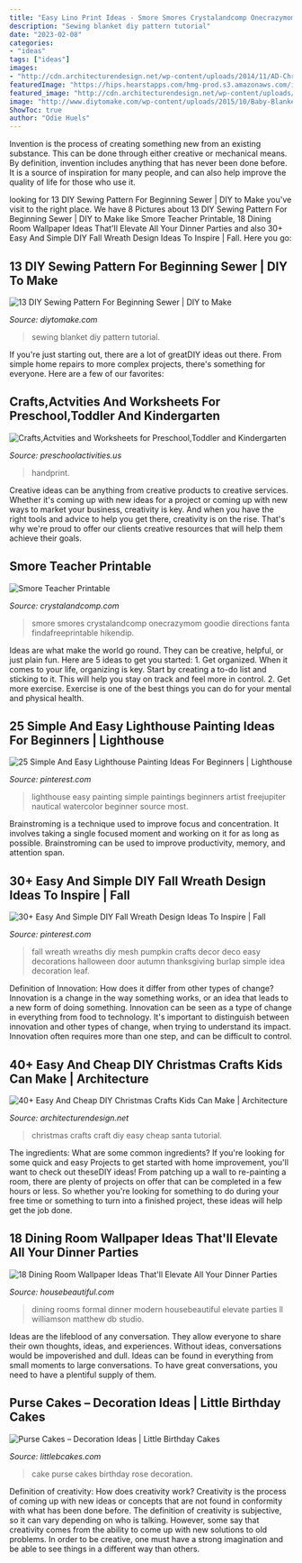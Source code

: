 ```yaml
---
title: "Easy Lino Print Ideas - Smore Smores Crystalandcomp Onecrazymom Goodie Directions Fanta Findafreeprintable Hikendip"
description: "Sewing blanket diy pattern tutorial"
date: "2023-02-08"
categories:
- "ideas"
tags: ["ideas"]
images:
- "http://cdn.architecturendesign.net/wp-content/uploads/2014/11/AD-Christmas-Craft-For-Kids-15.jpg"
featuredImage: "https://hips.hearstapps.com/hmg-prod.s3.amazonaws.com/images/hbx040119wallpaper03-1553715227.jpg?crop=0.849xw:1.00xh;0.107xw,0&amp;resize=480:*"
featured_image: "http://cdn.architecturendesign.net/wp-content/uploads/2014/11/AD-Christmas-Craft-For-Kids-15.jpg"
image: "http://www.diytomake.com/wp-content/uploads/2015/10/Baby-Blanket-Sewing-Tutorial.jpg"
ShowToc: true
author: "Odie Huels"
---
```



Invention is the process of creating something new from an existing substance. This can be done through either creative or mechanical means. By definition, invention includes anything that has never been done before. It is a source of inspiration for many people, and can also help improve the quality of life for those who use it.

	

		
looking for 13 DIY Sewing Pattern For Beginning Sewer | DIY to Make you've visit to the right place. We have 8 Pictures about 13 DIY Sewing Pattern For Beginning Sewer | DIY to Make like Smore Teacher Printable, 18 Dining Room Wallpaper Ideas That&#039;ll Elevate All Your Dinner Parties and also 30+ Easy And Simple DIY Fall Wreath Design Ideas To Inspire | Fall. Here you go:
		
    
## 13 DIY Sewing Pattern For Beginning Sewer | DIY To Make

<img loading=lazy src="http://www.diytomake.com/wp-content/uploads/2015/10/Baby-Blanket-Sewing-Tutorial.jpg" onerror="this.onerror=null;this.src='https://tse4.mm.bing.net/th?id=OIP.Li7u8mtyXCRBYsVZP0kLgQHaLH&amp;pid=15.1';" alt="13 DIY Sewing Pattern For Beginning Sewer | DIY to Make">

_Source: diytomake.com_

>sewing blanket diy pattern tutorial. 

	

If you're just starting out, there are a lot of greatDIY ideas out there. From simple home repairs to more complex projects, there's something for everyone. Here are a few of our favorites: 

    
## Crafts,Actvities And Worksheets For Preschool,Toddler And Kindergarten

<img loading=lazy src="http://www.preschoolactivities.us/wp-content/uploads/2014/12/handprint-owl.jpg" onerror="this.onerror=null;this.src='https://tse4.mm.bing.net/th?id=OIP.4cyMl_hnqOGeVMV-ug0ftAHaMW&amp;pid=15.1';" alt="Crafts,Actvities and Worksheets for Preschool,Toddler and Kindergarten">

_Source: preschoolactivities.us_

>handprint. 

	

Creative ideas can be anything from creative products to creative services. Whether it's coming up with new ideas for a project or coming up with new ways to market your business, creativity is key. And when you have the right tools and advice to help you get there, creativity is on the rise. That's why we're proud to offer our clients creative resources that will help them achieve their goals.

    
## Smore Teacher Printable

<img loading=lazy src="https://crystalandcomp.com/wp-content/uploads/2011/05/smore-printable-for-your-teacher.jpg" onerror="this.onerror=null;this.src='https://tse4.mm.bing.net/th?id=OIP.xJswVHwpeJ2urzapXUni_wHaLH&amp;pid=15.1';" alt="Smore Teacher Printable">

_Source: crystalandcomp.com_

>smore smores crystalandcomp onecrazymom goodie directions fanta findafreeprintable hikendip. 

	

Ideas are what make the world go round. They can be creative, helpful, or just plain fun. Here are 5 ideas to get you started: 1. Get organized. When it comes to your life, organizing is key. Start by creating a to-do list and sticking to it. This will help you stay on track and feel more in control. 2. Get more exercise. Exercise is one of the best things you can do for your mental and physical health.

    
## 25 Simple And Easy Lighthouse Painting Ideas For Beginners | Lighthouse

<img loading=lazy src="https://i.pinimg.com/736x/e4/68/8a/e4688a454ec545582af6c3843254a023.jpg" onerror="this.onerror=null;this.src='https://tse4.mm.bing.net/th?id=OIP.kWvTykJi9pe2XGYP0iKu8QHaJ7&amp;pid=15.1';" alt="25 Simple And Easy Lighthouse Painting Ideas For Beginners | Lighthouse">

_Source: pinterest.com_

>lighthouse easy painting simple paintings beginners artist freejupiter nautical watercolor beginner source most. 

	

Brainstroming is a technique used to improve focus and concentration. It involves taking a single focused moment and working on it for as long as possible. Brainstroming can be used to improve productivity, memory, and attention span.

    
## 30+ Easy And Simple DIY Fall Wreath Design Ideas To Inspire | Fall

<img loading=lazy src="https://i.pinimg.com/736x/e9/58/fd/e958fde7558c058d209a07e71785dccb.jpg" onerror="this.onerror=null;this.src='https://tse1.mm.bing.net/th?id=OIP.g4KU2uO8e6_kR8Kn50syeQHaNU&amp;pid=15.1';" alt="30+ Easy And Simple DIY Fall Wreath Design Ideas To Inspire | Fall">

_Source: pinterest.com_

>fall wreath wreaths diy mesh pumpkin crafts decor deco easy decorations halloween door autumn thanksgiving burlap simple idea decoration leaf. 

	

Definition of Innovation: How does it differ from other types of change?
Innovation is a change in the way something works, or an idea that leads to a new form of doing something. Innovation can be seen as a type of change in everything from food to technology. It's important to distinguish between innovation and other types of change, when trying to understand its impact. Innovation often requires more than one step, and can be difficult to control.

    
## 40+ Easy And Cheap DIY Christmas Crafts Kids Can Make | Architecture

<img loading=lazy src="http://cdn.architecturendesign.net/wp-content/uploads/2014/11/AD-Christmas-Craft-For-Kids-15.jpg" onerror="this.onerror=null;this.src='https://tse3.mm.bing.net/th?id=OIP.GYPZMgEG5LHgeDwx0lsoJgHaIC&amp;pid=15.1';" alt="40+ Easy And Cheap DIY Christmas Crafts Kids Can Make | Architecture">

_Source: architecturendesign.net_

>christmas crafts craft diy easy cheap santa tutorial. 

	

The ingredients: What are some common ingredients?
If you're looking for some quick and easy Projects to get started with home improvement, you'll want to check out theseDIY ideas! From patching up a wall to re-painting a room, there are plenty of projects on offer that can be completed in a few hours or less. So whether you're looking for something to do during your free time or something to turn into a finished project, these ideas will help get the job done.

    
## 18 Dining Room Wallpaper Ideas That&#039;ll Elevate All Your Dinner Parties

<img loading=lazy src="https://hips.hearstapps.com/hmg-prod.s3.amazonaws.com/images/hbx040119wallpaper03-1553715227.jpg?crop=0.849xw:1.00xh;0.107xw,0&amp;resize=480:*" onerror="this.onerror=null;this.src='https://tse4.mm.bing.net/th?id=OIP.5G1YKgosBmRzdUl-ur9eBgHaLG&amp;pid=15.1';" alt="18 Dining Room Wallpaper Ideas That&#039;ll Elevate All Your Dinner Parties">

_Source: housebeautiful.com_

>dining rooms formal dinner modern housebeautiful elevate parties ll williamson matthew db studio. 

	

Ideas are the lifeblood of any conversation. They allow everyone to share their own thoughts, ideas, and experiences. Without ideas, conversations would be impoverished and dull. Ideas can be found in everything from small moments to large conversations. To have great conversations, you need to have a plentiful supply of them.

    
## Purse Cakes – Decoration Ideas | Little Birthday Cakes

<img loading=lazy src="http://www.littlebcakes.com/wp-content/uploads/2014/02/Purse-Cake-Images.jpg" onerror="this.onerror=null;this.src='https://tse1.mm.bing.net/th?id=OIP.inol8CYeW5EMHimXW5Tg1QHaFh&amp;pid=15.1';" alt="Purse Cakes – Decoration Ideas | Little Birthday Cakes">

_Source: littlebcakes.com_

>cake purse cakes birthday rose decoration. 

	

Definition of creativity: How does creativity work?
Creativity is the process of coming up with new ideas or concepts that are not found in conformity with what has been done before. The definition of creativity is subjective, so it can vary depending on who is talking. However, some say that creativity comes from the ability to come up with new solutions to old problems. In order to be creative, one must have a strong imagination and be able to see things in a different way than others.

